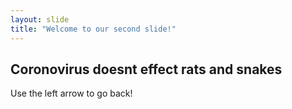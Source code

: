 ```yaml
---
layout: slide
title: "Welcome to our second slide!"
---
```

## Coronovirus doesnt effect rats and snakes
Use the left arrow to go back!
